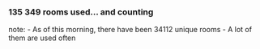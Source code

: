 ### <span class="highlight">135 349</span> rooms used... and counting

note:
    - As of this morning, there have been 34112 unique rooms
    - A lot of them are used often
